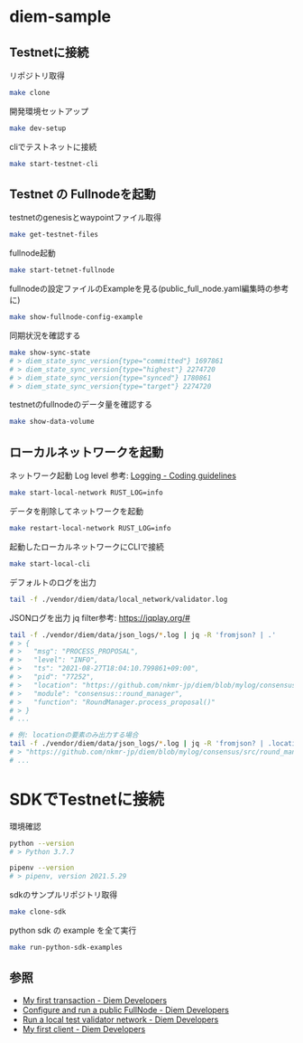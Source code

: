 # diem-sample

## Testnetに接続

リポジトリ取得
```sh
make clone
```

開発環境セットアップ
```sh
make dev-setup
```

cliでテストネットに接続
```sh
make start-testnet-cli
```

## Testnet の Fullnodeを起動

testnetのgenesisとwaypointファイル取得
```sh
make get-testnet-files
```

fullnode起動
```sh
make start-tetnet-fullnode
```

fullnodeの設定ファイルのExampleを見る(public_full_node.yaml編集時の参考に)
```sh
make show-fullnode-config-example
```

同期状況を確認する
```sh
make show-sync-state
# > diem_state_sync_version{type="committed"} 1697861
# > diem_state_sync_version{type="highest"} 2274720
# > diem_state_sync_version{type="synced"} 1780861
# > diem_state_sync_version{type="target"} 2274720
```

testnetのfullnodeのデータ量を確認する
```sh
make show-data-volume
```

## ローカルネットワークを起動

ネットワーク起動
Log level 参考: [Logging - Coding guidelines](https://developers.diem.com/main/docs/coding-guidelines#logging)
```sh
make start-local-network RUST_LOG=info
```

データを削除してネットワークを起動
```sh
make restart-local-network RUST_LOG=info
```

起動したローカルネットワークにCLIで接続
```sh
make start-local-cli
```

デフォルトのログを出力
```sh
tail -f ./vendor/diem/data/local_network/validator.log
```

JSONログを出力
jq filter参考: https://jqplay.org/#
```sh
tail -f ./vendor/diem/data/json_logs/*.log | jq -R 'fromjson? | .'
# > {
# >   "msg": "PROCESS_PROPOSAL",
# >   "level": "INFO",
# >   "ts": "2021-08-27T18:04:10.799861+09:00",
# >   "pid": "77252",
# >   "location": "https://github.com/nkmr-jp/diem/blob/mylog/consensus/src/round_manager.rs#L597",
# >   "module": "consensus::round_manager",
# >   "function": "RoundManager.process_proposal()"
# > }
# ...

# 例: locationの要素のみ出力する場合
tail -f ./vendor/diem/data/json_logs/*.log | jq -R 'fromjson? | .location'
# > "https://github.com/nkmr-jp/diem/blob/mylog/consensus/src/round_manager.rs#L597"
# ...
````


# SDKでTestnetに接続

環境確認
```sh
python --version
# > Python 3.7.7

pipenv --version
# > pipenv, version 2021.5.29
```

sdkのサンプルリポジトリ取得
```sh
make clone-sdk
```

python sdk の example を全て実行
```sh
make run-python-sdk-examples
```

## 参照
- [My first transaction - Diem Developers](https://developers.diem.com/main/docs/tutorial-my-first-transaction)
- [Configure and run a public FullNode - Diem Developers](https://developers.diem.com/main/docs/configure-run-public-fullnode)
- [Run a local test validator network - Diem Developers](https://developers.diem.com/main/docs/tutorial-run-local-validator-nw)
- [My first client - Diem Developers](https://developers.diem.com/main/docs/tutorial-my-first-client)